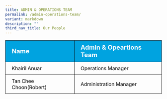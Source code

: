 ```yaml
---
title: ADMIN & OPERATIONS TEAM
permalink: /admin-operations-team/
variant: markdown
description: ""
third_nav_title: Our People
---
```

<table>
<tbody>
			<tr style="background-color: #00A3E0">
					<th style="color: #FFFFFF; font-size: 20px; border: 1px solid black;padding: 10px 20px; text-align: left;">Name</th>
					<th style="color: #FFFFFF; font-size: 20px; border: 1px solid black;padding: 10px 20px; text-align: left;">Admin &amp; Opeartions Team</th>
			</tr>
			<tr>
					<td style="color: black; font-size: 16px; border: 1px solid black;padding: 10px 20px;">Khairil Anuar</td>
					<td style="color: black; font-size: 16px; border: 1px solid black;padding: 10px 20px;">Operations Manager</td>
			</tr>  
			<tr>
					<td style="color: black; font-size: 16px; border: 1px solid black;padding: 10px 20px;">Tan Chee Choon(Robert)</td>
					<td style="color: black; font-size: 16px; border: 1px solid black;padding: 10px 20px;">Administration Manager</td>
			</tr> 
</tbody>
</table>